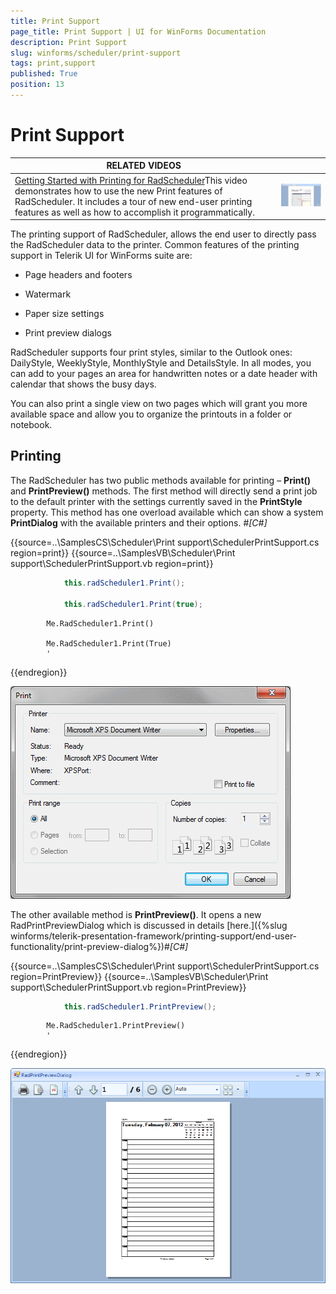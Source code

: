 ```yaml
---
title: Print Support
page_title: Print Support | UI for WinForms Documentation
description: Print Support
slug: winforms/scheduler/print-support
tags: print,support
published: True
position: 13
---
```


# Print Support




| RELATED VIDEOS |  |
| ------ | ------ |
|[Getting Started with Printing for RadScheduler](http://tv.telerik.com/watch/winforms/getting-started-with-printing-for-radscheduler)This video demonstrates how to use the new Print features of RadScheduler. It includes a tour of new end-user printing features as well as how to accomplish it programmatically.|![scheduler-print-support 003](images/scheduler-print-support003.png)|

The printing support of RadScheduler, allows the end user to directly pass the RadScheduler data to
        the printer. Common features of the printing support in Telerik UI for WinForms suite are:
      

* Page headers and footers

* Watermark

* Paper size settings

* Print preview dialogs

RadScheduler supports four print styles, similar to the Outlook ones: DailyStyle, WeeklyStyle,
        MonthlyStyle and DetailsStyle. In all modes, you can add to your pages an area for handwritten notes
        or a date header with calendar that shows the busy days.
      

You can also print a single view on two pages which will grant you more available space and allow you to organize the
        printouts in a folder or notebook.
      

## Printing

The RadScheduler has two public methods available for printing – __Print()__ and
          __PrintPreview()__ methods. The first method will directly send a print job to
          the default printer with the settings currently saved in the __PrintStyle__
          property. This method has one overload available which can show a system
          __PrintDialog__ with the available printers and their options.
        #_[C#]_

	



{{source=..\SamplesCS\Scheduler\Print support\SchedulerPrintSupport.cs region=print}} 
{{source=..\SamplesVB\Scheduler\Print support\SchedulerPrintSupport.vb region=print}} 

````C#
            this.radScheduler1.Print();

            this.radScheduler1.Print(true);
````
````VB.NET
        Me.RadScheduler1.Print()

        Me.RadScheduler1.Print(True)
        '
````

{{endregion}} 


![scheduler-print-support 001](images/scheduler-print-support001.png)

The other available method is __PrintPreview()__. It opens a new
          RadPrintPreviewDialog which is discussed in details
          [here.]({%slug winforms/telerik-presentation-framework/printing-support/end-user-functionality/print-preview-dialog%})#_[C#]_

	



{{source=..\SamplesCS\Scheduler\Print support\SchedulerPrintSupport.cs region=PrintPreview}} 
{{source=..\SamplesVB\Scheduler\Print support\SchedulerPrintSupport.vb region=PrintPreview}} 

````C#
            this.radScheduler1.PrintPreview();
````
````VB.NET
        Me.RadScheduler1.PrintPreview()
        '
````

{{endregion}} 


![scheduler-print-support 002](images/scheduler-print-support002.png)
